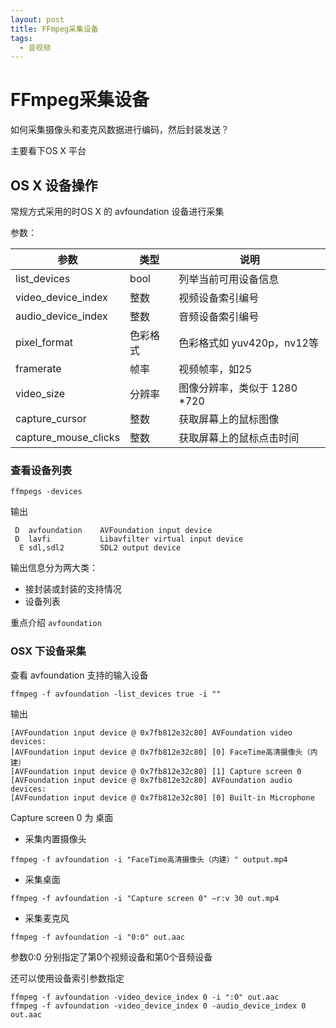 ```yaml
---
layout: post
title: FFmpeg采集设备
tags:
  - 音视频
---
```



# FFmpeg采集设备

如何采集摄像头和麦克风数据进行编码，然后封装发送？ 

主要看下OS X 平台

## OS X 设备操作

常规方式采用的时OS X 的 avfoundation 设备进行采集

参数： 

参数| 类型| 说明
-----|-----|----
list_devices | bool| 列举当前可用设备信息
video_device_index| 整数| 视频设备索引编号
audio_device_index| 整数| 音频设备索引编号
pixel_format| 色彩格式| 色彩格式如 yuv420p，nv12等
framerate| 帧率| 视频帧率，如25
video_size| 分辨率| 图像分辨率，类似于 1280 *720
capture_cursor| 整数| 获取屏幕上的鼠标图像
capture_mouse_clicks| 整数| 获取屏幕上的鼠标点击时间


### 查看设备列表

```
ffmpegs -devices
```

输出

```
 D  avfoundation    AVFoundation input device
 D  lavfi           Libavfilter virtual input device
  E sdl,sdl2        SDL2 output device
```

输出信息分为两大类： 

* 接封装或封装的支持情况
* 设备列表

重点介绍 ``avfoundation ``

### OSX 下设备采集

查看 avfoundation 支持的输入设备
```
ffmpeg -f avfoundation -list_devices true -i ""
```

输出

```
[AVFoundation input device @ 0x7fb812e32c80] AVFoundation video devices:
[AVFoundation input device @ 0x7fb812e32c80] [0] FaceTime高清摄像头（内建）
[AVFoundation input device @ 0x7fb812e32c80] [1] Capture screen 0
[AVFoundation input device @ 0x7fb812e32c80] AVFoundation audio devices:
[AVFoundation input device @ 0x7fb812e32c80] [0] Built-in Microphone
```

Capture screen 0 为 桌面

* 采集内置摄像头

```
ffmpeg -f avfoundation -i "FaceTime高清摄像头（内建）" output.mp4
```

* 采集桌面

```
ffmpeg -f avfoundation -i "Capture screen 0" –r:v 30 out.mp4
```

* 采集麦克风

```
ffmpeg -f avfoundation -i "0:0" out.aac
```

参数0:0 分别指定了第0个视频设备和第0个音频设备

还可以使用设备索引参数指定    

```
ffmpeg -f avfoundation -video_device_index 0 -i ":0" out.aac
ffmpeg -f avfoundation -video_device_index 0 -audio_device_index 0 out.aac
```